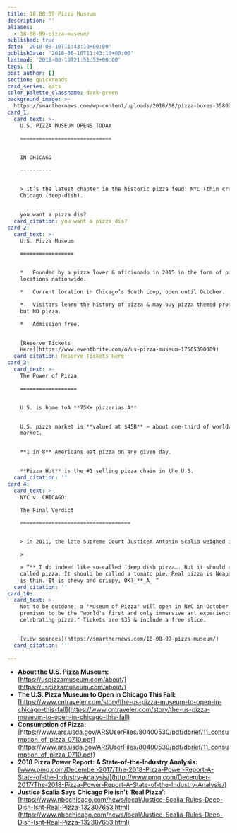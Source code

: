 ```yaml
---
title: 18.08.09 Pizza Museum
description: ''
aliases:
  - 18-08-09-pizza-museum/
published: true
date: '2018-08-10T11:43:10+00:00'
publishDate: '2018-08-10T11:43:10+00:00'
lastmod: '2018-08-10T21:51:53+00:00'
tags: []
post_author: []
section: quickreads
card_series: eats
color_palette_classname: dark-green
background_image: >-
  https://smarthernews.com/wp-content/uploads/2018/08/pizza-boxes-358029_1280.jpg
card_1:
  card_text: >-
    U.S. PIZZA MUSEUM OPENS TODAY

    =============================


    IN CHICAGO

    ----------


    > It’s the latest chapter in the historic pizza feud: NYC (thin crust) vs.
    Chicago (deep-dish).


    you want a pizza dis?
  card_citation: you want a pizza dis?
card_2:
  card_text: >-
    U.S. Pizza Museum

    =================


    *   Founded by a pizza lover & aficionado in 2015 in the form of pop-up
    locations nationwide.

    *   Current location in Chicago’s South Loop, open until October.

    *   Visitors learn the history of pizza & may buy pizza-themed products –
    but NO pizza.

    *   Admission free.


    [Reserve Tickets
    Here](https://www.eventbrite.com/o/us-pizza-museum-17565390009)
  card_citation: Reserve Tickets Here
card_3:
  card_text: >-
    The Power of Pizza

    ==================


    U.S. is home toA **75K+ pizzerias.A**


    U.S. pizza market is **valued at $45B** – about one-third of worldwide
    market.


    **1 in 8** Americans eat pizza on any given day.


    **Pizza Hut** is the #1 selling pizza chain in the U.S.
  card_citation: ''
card_4:
  card_text: >-
    NYC v. CHICAGO:  

    The Final Verdict

    ===================================


    > In 2011, the late Supreme Court JusticeA Antonin Scalia weighed in:

    > 

    > “**_I do indeed like so-called ‘deep dish pizza…. But it should not be
    called pizza. It should be called a tomato pie. Real pizza is Neapolitan. It
    is thin. It is chewy and crispy, OK?_**_A_ ”
  card_citation: ''
card_10:
  card_text: >-
    Not to be outdone, a "Museum of Pizza" will open in NYC in October. It
    promises to be the "world's first and only immersive art experience
    celebrating pizza." Tickets are $35 & include a free slice.


    [view sources](https://smarthernews.com/18-08-09-pizza-museum/)
  card_citation: ''

---
```

*   **About the U.S. Pizza Museum:**  
    [https://uspizzamuseum.com/about/](https://uspizzamuseum.com/about/)
*   **The U.S. Pizza Museum to Open in Chicago This Fall:**  
    [https://www.cntraveler.com/story/the-us-pizza-museum-to-open-in-chicago-this-fall](https://www.cntraveler.com/story/the-us-pizza-museum-to-open-in-chicago-this-fall)
*   **Consumption of Pizza:** [https://www.ars.usda.gov/ARSUserFiles/80400530/pdf/dbrief/11_consumption_of_pizza_0710.pdf](https://www.ars.usda.gov/ARSUserFiles/80400530/pdf/dbrief/11_consumption_of_pizza_0710.pdf)
*   **2018 Pizza Power Report: A State-of-the-Industry Analysis:**  
    [www.pmq.com/December-2017/The-2018-Pizza-Power-Report-A-State-of-the-Industry-Analysis/](http://www.pmq.com/December-2017/The-2018-Pizza-Power-Report-A-State-of-the-Industry-Analysis/)
*   **Justice Scalia Says Chicago Pie isn’t ‘Real Pizza’:**  
    [https://www.nbcchicago.com/news/local/Justice-Scalia-Rules-Deep-Dish-Isnt-Real-Pizza-132307653.html](https://www.nbcchicago.com/news/local/Justice-Scalia-Rules-Deep-Dish-Isnt-Real-Pizza-132307653.html)